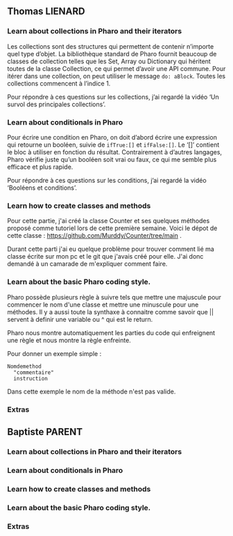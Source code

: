 ## Thomas LIENARD

### Learn about collections in Pharo and their iterators

Les collections sont des structures qui permettent de contenir n’importe quel type d’objet. La bibliothèque standard de Pharo fournit beaucoup de classes de collection telles que les Set, Array ou Dictionary qui héritent toutes de la classe Collection, ce qui permet d’avoir une API commune. Pour itérer dans une collection, on peut utiliser le message ```do: aBlock```. Toutes les collections commencent à l’indice 1.

Pour répondre à ces questions sur les collections, j’ai regardé la vidéo ‘Un survol des principales collections’.

### Learn about conditionals in Pharo

Pour écrire une condition en Pharo, on doit d’abord écrire une expression qui retourne un booléen, suivie de ```ifTrue:[]``` et  ```ifFalse:[]```. Le ‘[]’ contient le bloc à utiliser en fonction du résultat. Contrairement à d’autres langages, Pharo vérifie juste qu’un booléen soit vrai ou faux, ce qui me semble plus efficace et plus rapide.

Pour répondre à ces questions sur les conditions, j’ai regardé la vidéo ‘Booléens et conditions’.

### Learn how to create classes and methods

Pour cette partie, j'ai créé la classe Counter et ses quelques méthodes proposé comme tutoriel lors de cette première semaine. 
Voici le dépot de cette classe : https://github.com/Murddy/Counter/tree/main .

Durant cette parti j'ai eu quelque problème pour trouver comment lié ma classe écrite sur mon pc et le git que j'avais créé pour elle. J'ai donc demandé à un camarade de m'expliquer comment faire.

### Learn about the basic Pharo coding style.

Pharo possède plusieurs règle à suivre tels que mettre une majuscule pour commencer le nom d'une classe et mettre une minuscule pour une méthodes. Il y a aussi toute la synthaxe à connaitre comme savoir que || servent à definir une variable ou ^ qui est le return.

Pharo nous montre automatiquement les parties du code qui enfreignent une règle et nous montre la règle enfreinte.

Pour donner un exemple simple : 
```
Nomdemethod
  "commentaire"
  instruction
```
Dans cette exemple le nom de la méthode n'est pas valide.

### Extras

## Baptiste PARENT

### Learn about collections in Pharo and their iterators

### Learn about conditionals in Pharo

### Learn how to create classes and methods

### Learn about the basic Pharo coding style.

### Extras
